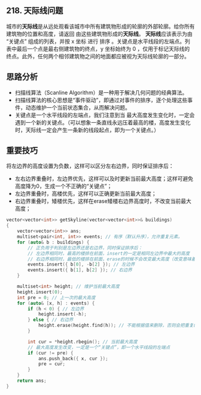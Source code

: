 ## 218. 天际线问题
城市的**天际线**是从远处观看该城市中所有建筑物形成的轮廓的外部轮廓。给你所有建筑物的位置和高度，请返回 由这些建筑物形成的**天际线**。
**天际线**应该表示为由 “关键点” 组成的列表，并按 x 坐标 进行 排序 。关键点是水平线段的左端点。列表中最后一个点是最右侧建筑物的终点，y 坐标始终为 0 ，仅用于标记天际线的终点。此外，任何两个相邻建筑物之间的地面都应被视为天际线轮廓的一部分。

## 思路分析
  - 扫描线算法（Scanline Algorithm）是一种用于解决几何问题的经典算法。
  - 扫描线算法的核心思想是“事件驱动”，即通过对事件的排序，逐个处理这些事件，动态维护一个当前状态集合，从而解决问题。
  - 关键点是一个水平线段的左端点，我们注意到当 最大高度发生变化时，一定会遇到一个新的关键点。（可以想象一条直线永远压着最高的楼，高度发生变化时，天际线一定会产生一条新的线段起点，即为一个关键点。）

## 重要技巧
将左边界的高度设置为负数，这样可以区分左右边界，同时保证排序后：
  - 左右边界重叠时，左边界优先，这样可以及时更新当前最大高度；这样可避免高度降为0，生成一个不正确的“关键点”；
  - 左边界重叠时，高楼优先，这样可以正确更新当前最大高度；
  - 右边界重叠时，矮楼优先，这样在erase矮楼右边界高度时，不改变当前最大高度；
  
```cpp
vector<vector<int>> getSkyline(vector<vector<int>>& buildings)
{
    vector<vector<int>> ans;
    multiset<pair<int, int>> events; // 有序（默认升序），允许重复元素。
    for (auto& b : buildings) {
        // 正负用于判别是左边界还是右边界，同时保证排序后：
        // 左边界相同时，最高的楼排在前面，insert的一定是相同左边界中最大的高度
        // 右边界相同时，最低的楼排在前面，erase的时候不会改变最大高度（改变意味着生成“关键点”）
        events.insert({ b[0], -b[2] }); // 左边界
        events.insert({ b[1], b[2] }); // 右边界
    }

    multiset<int> height; // 维护当前最大高度
    height.insert(0);
    int pre = 0; // 上一次的最大高度
    for (auto& [x, h] : events) {
        if (h < 0) { // 左边界
            height.insert(-h);
        } else { // 右边界
            height.erase(height.find(h)); // 不能根据值来删除，否则会把重复的值全部删掉
        }

        int cur = *height.rbegin(); // 当前最大高度
        // 最大高度发生改变，一定是一个“关键点”，即一个水平线段的左端点
        if (cur != pre) {
            ans.push_back({ x, cur });
            pre = cur;
        }
    }
    return ans;
}
```  